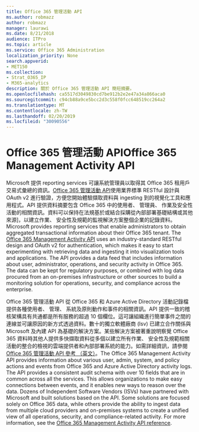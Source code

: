 ```yaml
---
title: Office 365 管理活動 API
ms.author: robmazz
author: robmazz
manager: laurawi
ms.date: 8/21/2018
audience: ITPro
ms.topic: article
ms.service: Office 365 Administration
localization_priority: None
search.appverid:
- MET150
ms.collection:
- Strat_O365_IP
- M365-analytics
description: 關於 Office 365 管理活動 API 簡短摘要。
ms.openlocfilehash: ca5517d3049830cd7be912b2e2e47a34a866aca0
ms.sourcegitcommit: c94cb88a9ce5bcc2d3c558f0fcc648519cc264a2
ms.translationtype: MT
ms.contentlocale: zh-TW
ms.lasthandoff: 02/20/2019
ms.locfileid: "30090556"
---
```

# <a name="office-365-management-activity-api"></a><span data-ttu-id="10d5a-103">Office 365 管理活動 API</span><span class="sxs-lookup"><span data-stu-id="10d5a-103">Office 365 Management Activity API</span></span>
<span data-ttu-id="10d5a-p101">Microsoft 提供 reporting services 可讓系統管理員以取得其 Office 365 租用戶交易式彙總的資訊。[Office 365 管理活動 API](https://docs.microsoft.com/office/office-365-management-api/office-365-management-apis-overview)使用業界標準 RESTful 設計與 OAuth v2 進行驗證，方便您開始體驗擷取資料與 ingesting 到的視覺化工具和應用程式。API 提供資料摘要包含 Office 365 中的使用者、 管理員、 作業及安全性活動的相關資訊。資料可以保持在法規基於或結合採購從內部部署基礎結構或其他來源]，以建立作業、 安全性及規範的監視解決方案整個企業的記錄資料。</span><span class="sxs-lookup"><span data-stu-id="10d5a-p101">Microsoft provides reporting services that enable administrators to obtain aggregated transactional information about their Office 365 tenant. The [Office 365 Management Activity API](https://docs.microsoft.com/office/office-365-management-api/office-365-management-apis-overview) uses an industry-standard RESTful design and OAuth v2 for authentication, which makes it easy to start experimenting with retrieving data and ingesting it into visualization tools and applications. The API provides a data feed that includes information about user, administrator, operations, and security activity in Office 365. The data can be kept for regulatory purposes, or combined with log data procured from an on-premises infrastructure or other sources to build a monitoring solution for operations, security, and compliance across the enterprise.</span></span>

<span data-ttu-id="10d5a-p102">Office 365 管理活動 API 從 Office 365 和 Azure Active Directory 活動記錄檔提供各種使用者、 管理、 系統及原則動作和事件的相關資訊。API 提供一致的稽核架構具有共通都是所有服務的超過 10 個欄位。這可讓組織進行簡單事件之間的連線並可讓原因的新方式透過資料。數十的獨立軟體廠商 (Isv) 已建立合作關係與 Microsoft 及內建 API 為基礎的解決方案。某些解決方案被著重說明察覺 Office 365 資料時其他人提供多快擷取資料從多個以建立所有作業、 安全性及規範相關活動的整合的檢視的雲端提供者和內部部署系統的能力。如需詳細資訊，請參閱[Office 365 管理活動 API 參考 （英文）](https://docs.microsoft.com/office/office-365-management-api/office-365-management-activity-api-reference)。</span><span class="sxs-lookup"><span data-stu-id="10d5a-p102">The Office 365 Management Activity API provides information about various user, admin, system, and policy actions and events from Office 365 and Azure Active Directory activity logs. The API provides a consistent audit schema with over 10 fields that are in common across all the services. This allows organizations to make easy connections between events, and it enables new ways to reason over the data. Dozens of Independent Software Vendors (ISVs) have partnered with Microsoft and built solutions based on the API. Some solutions are focused solely on Office 365 data, while others provide the ability to ingest data from multiple cloud providers and on-premises systems to create a unified view of all operations, security, and compliance-related activity. For more information, see the [Office 365 Management Activity API reference](https://docs.microsoft.com/office/office-365-management-api/office-365-management-activity-api-reference).</span></span>
